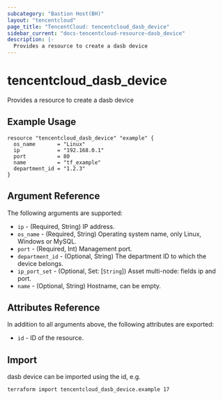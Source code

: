 ```yaml
---
subcategory: "Bastion Host(BH)"
layout: "tencentcloud"
page_title: "TencentCloud: tencentcloud_dasb_device"
sidebar_current: "docs-tencentcloud-resource-dasb_device"
description: |-
  Provides a resource to create a dasb device
---
```


# tencentcloud_dasb_device

Provides a resource to create a dasb device

## Example Usage

```hcl
resource "tencentcloud_dasb_device" "example" {
  os_name       = "Linux"
  ip            = "192.168.0.1"
  port          = 80
  name          = "tf_example"
  department_id = "1.2.3"
}
```

## Argument Reference

The following arguments are supported:

* `ip` - (Required, String) IP address.
* `os_name` - (Required, String) Operating system name, only Linux, Windows or MySQL.
* `port` - (Required, Int) Management port.
* `department_id` - (Optional, String) The department ID to which the device belongs.
* `ip_port_set` - (Optional, Set: [`String`]) Asset multi-node: fields ip and port.
* `name` - (Optional, String) Hostname, can be empty.

## Attributes Reference

In addition to all arguments above, the following attributes are exported:

* `id` - ID of the resource.




## Import

dasb device can be imported using the id, e.g.

```
terraform import tencentcloud_dasb_device.example 17
```

